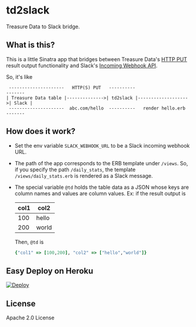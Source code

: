 # td2slack

Treasure Data to Slack bridge.

## What is this?

This is a little Sinatra app that bridges between Treasure Data's [HTTP PUT](http://docs.treasuredata.com/articles/result-into-web) result output functionality and Slack's [Incoming Webhook API](https://api.slack.com/incoming-webhooks).

So, it's like

```
 ---------------------   HTTP(S) PUT   ----------                      -------
| Treasure Data table |-------------->| td2slack |------------------->| Slack |
 ---------------------  abc.com/hello  ----------   render hello.erb   -------
```

## How does it work?

- Set the env variable `SLACK_WEBHOOK_URL` to be a Slack incoming webhook URL.
- The path of the app corresponds to the ERB template under `/views`. So, if you specify the path `/daily_stats`, the template `/views/daily_stats.erb` is rendered as a Slack message.
- The special variable `@td` holds the table data as a JSON whose keys are column names and values are column values. Ex: if the result output is
    
    |col1|col2|
    |----|-----|
    |100 |hello|
    |200 |world|
    
    Then, `@td` is
    
    ```ruby
    {"col1" => [100,200], "col2" => ["hello","world"]}
    ```

## Easy Deploy on Heroku

[![Deploy](https://www.herokucdn.com/deploy/button.png)](https://heroku.com/deploy)

## License

Apache 2.0 License
